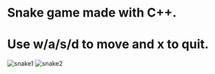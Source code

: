 # Snake game made with C++.
# Use w/a/s/d to move and x to quit.

![snake1](https://user-images.githubusercontent.com/26521643/35118895-ff67dc94-fc9b-11e7-81c1-233831954661.png)
![snake2](https://user-images.githubusercontent.com/26521643/35118900-0191884e-fc9c-11e7-93e0-cad51c876422.png)
